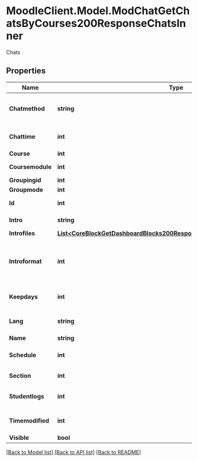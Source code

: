 # MoodleClient.Model.ModChatGetChatsByCourses200ResponseChatsInner
Chats

## Properties

Name | Type | Description | Notes
------------ | ------------- | ------------- | -------------
**Chatmethod** | **string** | chat method (sockets, ajax, header_js) | [optional] [default to "null"]
**Chattime** | **int** | chat time | [optional] [default to null]
**Course** | **int** | Course id | [optional] 
**Coursemodule** | **int** | Course module id | [optional] 
**Groupingid** | **int** | Group id | [optional] 
**Groupmode** | **int** | Group mode | [optional] 
**Id** | **int** | Activity instance id | [optional] 
**Intro** | **string** | Activity introduction | [optional] 
**Introfiles** | [**List&lt;CoreBlockGetDashboardBlocks200ResponseBlocksInnerContentsFilesInner&gt;**](CoreBlockGetDashboardBlocks200ResponseBlocksInnerContentsFilesInner.md) |  | [optional] 
**Introformat** | **int** | intro format (1 &#x3D; HTML, 0 &#x3D; MOODLE, 2 &#x3D; PLAIN, or 4 &#x3D; MARKDOWN) | [optional] 
**Keepdays** | **int** | keep days | [optional] [default to null]
**Lang** | **string** | Forced activity language | [optional] 
**Name** | **string** | Activity name | [optional] 
**Schedule** | **int** | schedule type | [optional] [default to null]
**Section** | **int** | Course section id | [optional] 
**Studentlogs** | **int** | student logs visible to everyone | [optional] [default to null]
**Timemodified** | **int** | time of last modification | [optional] [default to null]
**Visible** | **bool** | Visible | [optional] 

[[Back to Model list]](../README.md#documentation-for-models) [[Back to API list]](../README.md#documentation-for-api-endpoints) [[Back to README]](../README.md)

